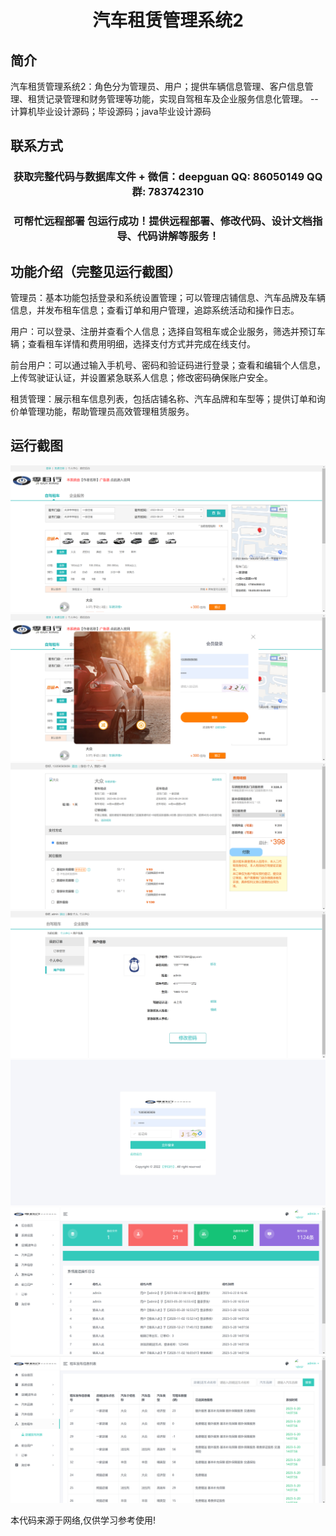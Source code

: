 <p><h1 align="center">汽车租赁管理系统2</h1></p>

## 简介
汽车租赁管理系统2：角色分为管理员、用户；提供车辆信息管理、客户信息管理、租赁记录管理和财务管理等功能，实现自驾租车及企业服务信息化管理。    --计算机毕业设计源码；毕设源码；java毕业设计源码


## 联系方式
<p><h3 align="center">获取完整代码与数据库文件 + 微信：deepguan QQ: 86050149 QQ群: 783742310</h3></p>
<p><h3 align="center">可帮忙远程部署 包运行成功！提供远程部署、修改代码、设计文档指导、代码讲解等服务！</h3></p>

## 功能介绍（完整见运行截图）
管理员：基本功能包括登录和系统设置管理；可以管理店铺信息、汽车品牌及车辆信息，并发布租车信息；查看订单和用户管理，追踪系统活动和操作日志。

用户：可以登录、注册并查看个人信息；选择自驾租车或企业服务，筛选并预订车辆；查看租车详情和费用明细，选择支付方式并完成在线支付。

前台用户：可以通过输入手机号、密码和验证码进行登录；查看和编辑个人信息，上传驾驶证认证，并设置紧急联系人信息；修改密码确保账户安全。

租赁管理：展示租车信息列表，包括店铺名称、汽车品牌和车型等；提供订单和询价单管理功能，帮助管理员高效管理租赁服务。


## 运行截图
![](imgs/588112-20230622081804309-1359206176.png)
![](imgs/588112-20230622081809041-1995602221.png)
![](imgs/588112-20230622081813776-1549631487.png)
![](imgs/588112-20230622081818025-927049362.png)
![](imgs/588112-20230622081950911-776812321.png)
![](imgs/588112-20230622081954527-1015913019.png)
![](imgs/588112-20230622081958224-573086876.png)

<p>本代码来源于网络,仅供学习参考使用!</p>
